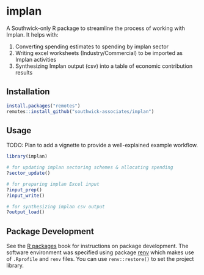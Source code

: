 
# implan

A Southwick-only R package to streamline the process of working with Implan. It helps with:

1. Converting spending estimates to spending by implan sector
2. Writing excel worksheets (Industry/Commercial) to be imported as Implan activities
3. Synthesizing Implan output (csv) into a table of economic contribution results

## Installation

```r
install.packages("remotes")
remotes::install_github("southwick-associates/implan")
```

## Usage

TODO: Plan to add a vignette to provide a well-explained example workflow.

```r
library(implan)

# for updating implan sectoring schemes & allocating spending
?sector_update()

# for preparing implan Excel input
?input_prep()
?input_write()

# for synthesizing implan csv output
?output_load()
```

## Package Development

See the [R packages](http://r-pkgs.had.co.nz/) book for instructions on package development. The software environment was specified using package [renv](https://rstudio.github.io/renv/index.html) which makes use of `.Rprofile` and `renv` files. You can use `renv::restore()` to set the project library.
